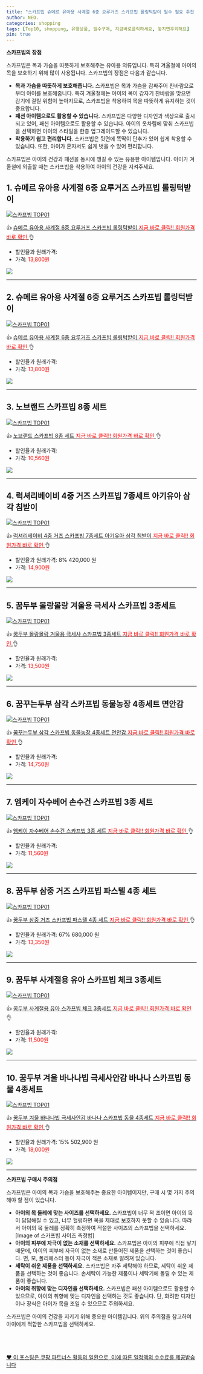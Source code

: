 ```yaml
---
title: "스카프빕 슈메르 유아용 사계절 6중 요루거즈 스카프빕 롤링턱받이 필수 필요 추천 제품 비교 최저 가격 비교 장점 구매 후기 구매평"
author: NEO.
categories: shopping
tags: [Top10, shopping, 유행상품, 필수구매, 지금바로클릭하세요, 놓치면후회해요]
pin: true
---
```

**스카프빕의 장점**

스카프빕은 목과 가슴을 따뜻하게 보호해주는 유아용 의류입니다. 특히 겨울철에 아이의 목을 보호하기 위해 많이 사용됩니다. 스카프빕의 장점은 다음과 같습니다.

* **목과 가슴을 따뜻하게 보호해줍니다.** 스카프빕은 목과 가슴을 감싸주어 찬바람으로부터 아이를 보호해줍니다. 특히 겨울철에는 아이의 목이 갑자기 찬바람을 맞으면 감기에 걸릴 위험이 높아지므로, 스카프빕을 착용하여 목을 따뜻하게 유지하는 것이 중요합니다.
* **패션 아이템으로도 활용할 수 있습니다.** 스카프빕은 다양한 디자인과 색상으로 출시되고 있어, 패션 아이템으로도 활용할 수 있습니다. 아이의 옷차림에 맞춰 스카프빕을 선택하면 아이의 스타일을 한층 업그레이드할 수 있습니다.
* **착용하기 쉽고 편리합니다.** 스카프빕은 뒷면에 똑딱이 단추가 있어 쉽게 착용할 수 있습니다. 또한, 아이가 혼자서도 쉽게 벗을 수 있어 편리합니다.

스카프빕은 아이의 건강과 패션을 동시에 챙길 수 있는 유용한 아이템입니다. 아이가 겨울철에 외출할 때는 스카프빕을 착용하여 아이의 건강을 지켜주세요.

   

## 1. 슈메르 유아용 사계절 6중 요루거즈 스카프빕 롤링턱받이

[![스카프빕 TOP01](https://thumbnail6.coupangcdn.com/thumbnails/remote/490x490ex/image/vendor_inventory/06b3/fc4bffedb55162e8edf705e317974e38731409bbfcd72ecc0d5bd64815a1.jpg)](https://link.coupang.com/re/AFFSDP?lptag=AF3617701&subid=GithubCoopas&pageKey=7310230396&traceid=V0-153&itemId=18726186261&vendorItemId=85858878030)


👍 [슈메르 유아용 사계절 6중 요루거즈 스카프빕 롤링턱받이 <font color=red> 지금 바로 클릭!! 회원가격 바로 확인 </font> ](https://link.coupang.com/re/AFFSDP?lptag=AF3617701&subid=GithubCoopas&pageKey=7310230396&traceid=V0-153&itemId=18726186261&vendorItemId=85858878030) 👌 


- 할인율과 원래가격: 
- 가격: <span style='color:red'>13,800원</span>

[![](/discount_price.png)](https://link.coupang.com/re/AFFSDP?lptag=AF3617701&subid=GithubCoopas&pageKey=7310230396&traceid=V0-153&itemId=18726186261&vendorItemId=85858878030)

---


   

## 2. 슈메르 유아용 사계절 6중 요루거즈 스카프빕 롤링턱받이

[![스카프빕 TOP01](https://thumbnail6.coupangcdn.com/thumbnails/remote/490x490ex/image/vendor_inventory/06b3/fc4bffedb55162e8edf705e317974e38731409bbfcd72ecc0d5bd64815a1.jpg)](https://link.coupang.com/re/AFFSDP?lptag=AF3617701&subid=GithubCoopas&pageKey=7310230396&traceid=V0-153&itemId=18726186261&vendorItemId=85858878030)


👍 [슈메르 유아용 사계절 6중 요루거즈 스카프빕 롤링턱받이 <font color=red> 지금 바로 클릭!! 회원가격 바로 확인 </font> ](https://link.coupang.com/re/AFFSDP?lptag=AF3617701&subid=GithubCoopas&pageKey=7310230396&traceid=V0-153&itemId=18726186261&vendorItemId=85858878030) 👌 


- 할인율과 원래가격: 
- 가격: <span style='color:red'>13,800원</span>

[![](/discount_price.png)](https://link.coupang.com/re/AFFSDP?lptag=AF3617701&subid=GithubCoopas&pageKey=7310230396&traceid=V0-153&itemId=18726186261&vendorItemId=85858878030)

---


   

## 3. 노브랜드 스카프빕 8종 세트

[![스카프빕 TOP01](https://thumbnail6.coupangcdn.com/thumbnails/remote/490x490ex/image/retail/images/3049992126295861-814655a4-d315-4a8e-86b5-2b85bd04781c.jpg)](https://link.coupang.com/re/AFFSDP?lptag=AF3617701&subid=GithubCoopas&pageKey=285253379&traceid=V0-153&itemId=904975141&vendorItemId=5267387311)


👍 [노브랜드 스카프빕 8종 세트 <font color=red> 지금 바로 클릭!! 회원가격 바로 확인 </font> ](https://link.coupang.com/re/AFFSDP?lptag=AF3617701&subid=GithubCoopas&pageKey=285253379&traceid=V0-153&itemId=904975141&vendorItemId=5267387311) 👌 


- 할인율과 원래가격: 
- 가격: <span style='color:red'>10,560원</span>

[![](/discount_price.png)](https://link.coupang.com/re/AFFSDP?lptag=AF3617701&subid=GithubCoopas&pageKey=285253379&traceid=V0-153&itemId=904975141&vendorItemId=5267387311)

---


   

## 4. 럭셔리베이비 4중 거즈 스카프빕 7종세트 아기유아 삼각 침받이

[![스카프빕 TOP01](https://thumbnail9.coupangcdn.com/thumbnails/remote/490x490ex/image/vendor_inventory/d244/708b4f134338b07f922eea47a65b2ae8b79b5dd64e4e4176f434e86a5a29.jpg)](https://link.coupang.com/re/AFFSDP?lptag=AF3617701&subid=GithubCoopas&pageKey=7694838886&traceid=V0-153&itemId=20586399754&vendorItemId=87661336208)


👍 [럭셔리베이비 4중 거즈 스카프빕 7종세트 아기유아 삼각 침받이 <font color=red> 지금 바로 클릭!! 회원가격 바로 확인 </font> ](https://link.coupang.com/re/AFFSDP?lptag=AF3617701&subid=GithubCoopas&pageKey=7694838886&traceid=V0-153&itemId=20586399754&vendorItemId=87661336208) 👌 


- 할인율과 원래가격: 8%  420,000   원
- 가격: <span style='color:red'>14,900원</span>

[![](/discount_price.png)](https://link.coupang.com/re/AFFSDP?lptag=AF3617701&subid=GithubCoopas&pageKey=7694838886&traceid=V0-153&itemId=20586399754&vendorItemId=87661336208)

---


   

## 5. 꿈두부 몰랑몰랑 겨울용 극세사 스카프빕 3종세트

[![스카프빕 TOP01](https://thumbnail8.coupangcdn.com/thumbnails/remote/490x490ex/image/retail/images/599687381156215-2cca6c48-2269-4a84-967b-c06aa36b74c3.jpg)](https://link.coupang.com/re/AFFSDP?lptag=AF3617701&subid=GithubCoopas&pageKey=311703759&traceid=V0-153&itemId=983835537&vendorItemId=5404066746)


👍 [꿈두부 몰랑몰랑 겨울용 극세사 스카프빕 3종세트 <font color=red> 지금 바로 클릭!! 회원가격 바로 확인 </font> ](https://link.coupang.com/re/AFFSDP?lptag=AF3617701&subid=GithubCoopas&pageKey=311703759&traceid=V0-153&itemId=983835537&vendorItemId=5404066746) 👌 


- 할인율과 원래가격: 
- 가격: <span style='color:red'>13,500원</span>

[![](/discount_price.png)](https://link.coupang.com/re/AFFSDP?lptag=AF3617701&subid=GithubCoopas&pageKey=311703759&traceid=V0-153&itemId=983835537&vendorItemId=5404066746)

---


   

## 6. 꿈꾸는두부 삼각 스카프빕 동물농장 4종세트 면안감

[![스카프빕 TOP01](https://thumbnail8.coupangcdn.com/thumbnails/remote/490x490ex/image/rs_quotation_api/6u4g5hgb/a57642204959491f9bf7813acaf495c5.jpg)](https://link.coupang.com/re/AFFSDP?lptag=AF3617701&subid=GithubCoopas&pageKey=6269646919&traceid=V0-153&itemId=12814379763&vendorItemId=80080279869)


👍 [꿈꾸는두부 삼각 스카프빕 동물농장 4종세트 면안감 <font color=red> 지금 바로 클릭!! 회원가격 바로 확인 </font> ](https://link.coupang.com/re/AFFSDP?lptag=AF3617701&subid=GithubCoopas&pageKey=6269646919&traceid=V0-153&itemId=12814379763&vendorItemId=80080279869) 👌 


- 할인율과 원래가격: 
- 가격: <span style='color:red'>14,750원</span>

[![](/discount_price.png)](https://link.coupang.com/re/AFFSDP?lptag=AF3617701&subid=GithubCoopas&pageKey=6269646919&traceid=V0-153&itemId=12814379763&vendorItemId=80080279869)

---


   

## 7. 엠케이 자수베어 손수건 스카프빕 3종 세트

[![스카프빕 TOP01](https://thumbnail6.coupangcdn.com/thumbnails/remote/490x490ex/image/rs_quotation_api/ggzbqdi8/a2f3e14ebacc448994deee5eee0d3c67.jpg)](https://link.coupang.com/re/AFFSDP?lptag=AF3617701&subid=GithubCoopas&pageKey=6715966382&traceid=V0-153&itemId=15607791303&vendorItemId=82826001953)


👍 [엠케이 자수베어 손수건 스카프빕 3종 세트 <font color=red> 지금 바로 클릭!! 회원가격 바로 확인 </font> ](https://link.coupang.com/re/AFFSDP?lptag=AF3617701&subid=GithubCoopas&pageKey=6715966382&traceid=V0-153&itemId=15607791303&vendorItemId=82826001953) 👌 


- 할인율과 원래가격: 
- 가격: <span style='color:red'>11,560원</span>

[![](/discount_price.png)](https://link.coupang.com/re/AFFSDP?lptag=AF3617701&subid=GithubCoopas&pageKey=6715966382&traceid=V0-153&itemId=15607791303&vendorItemId=82826001953)

---


   

## 8. 꿈두부 삼중 거즈 스카프빕 파스텔 4종 세트

[![스카프빕 TOP01](https://thumbnail6.coupangcdn.com/thumbnails/remote/490x490ex/image/retail/images/4271158282813296-e58e36cd-b41c-4c84-aab0-e7528ba580e7.jpg)](https://link.coupang.com/re/AFFSDP?lptag=AF3617701&subid=GithubCoopas&pageKey=5504948571&traceid=V0-153&itemId=8563339022&vendorItemId=75850693461)


👍 [꿈두부 삼중 거즈 스카프빕 파스텔 4종 세트 <font color=red> 지금 바로 클릭!! 회원가격 바로 확인 </font> ](https://link.coupang.com/re/AFFSDP?lptag=AF3617701&subid=GithubCoopas&pageKey=5504948571&traceid=V0-153&itemId=8563339022&vendorItemId=75850693461) 👌 


- 할인율과 원래가격: 67%  680,000   원
- 가격: <span style='color:red'>13,350원</span>

[![](/discount_price.png)](https://link.coupang.com/re/AFFSDP?lptag=AF3617701&subid=GithubCoopas&pageKey=5504948571&traceid=V0-153&itemId=8563339022&vendorItemId=75850693461)

---


   

## 9. 꿈두부 사계절용 유아 스카프빕 체크 3종세트

[![스카프빕 TOP01](https://thumbnail7.coupangcdn.com/thumbnails/remote/490x490ex/image/retail/images/3129769492887212-2cf5dd9b-7c2c-42fb-b88f-01b9e7883c8a.jpg)](https://link.coupang.com/re/AFFSDP?lptag=AF3617701&subid=GithubCoopas&pageKey=330364109&traceid=V0-153&itemId=1055920128&vendorItemId=5528306394)


👍 [꿈두부 사계절용 유아 스카프빕 체크 3종세트 <font color=red> 지금 바로 클릭!! 회원가격 바로 확인 </font> ](https://link.coupang.com/re/AFFSDP?lptag=AF3617701&subid=GithubCoopas&pageKey=330364109&traceid=V0-153&itemId=1055920128&vendorItemId=5528306394) 👌 


- 할인율과 원래가격: 
- 가격: <span style='color:red'>11,500원</span>

[![](/discount_price.png)](https://link.coupang.com/re/AFFSDP?lptag=AF3617701&subid=GithubCoopas&pageKey=330364109&traceid=V0-153&itemId=1055920128&vendorItemId=5528306394)

---


   

## 10. 꿈두부 겨울 바나나빕 극세사안감 바나나 스카프빕 동물 4종세트

[![스카프빕 TOP01](https://thumbnail8.coupangcdn.com/thumbnails/remote/490x490ex/image/rs_quotation_api/koiijoyv/c18312c746d74286927aa9ba6a33b5ca.jpg)](https://link.coupang.com/re/AFFSDP?lptag=AF3617701&subid=GithubCoopas&pageKey=6164206557&traceid=V0-153&itemId=11983293630&vendorItemId=79255764513)


👍 [꿈두부 겨울 바나나빕 극세사안감 바나나 스카프빕 동물 4종세트 <font color=red> 지금 바로 클릭!! 회원가격 바로 확인 </font> ](https://link.coupang.com/re/AFFSDP?lptag=AF3617701&subid=GithubCoopas&pageKey=6164206557&traceid=V0-153&itemId=11983293630&vendorItemId=79255764513) 👌 


- 할인율과 원래가격: 15%  502,900   원
- 가격: <span style='color:red'>18,000원</span>

[![](/discount_price.png)](https://link.coupang.com/re/AFFSDP?lptag=AF3617701&subid=GithubCoopas&pageKey=6164206557&traceid=V0-153&itemId=11983293630&vendorItemId=79255764513)

---
**스카프빕 구매시 주의점**

스카프빕은 아이의 목과 가슴을 보호해주는 중요한 아이템이지만, 구매 시 몇 가지 주의해야 할 점이 있습니다.

* **아이의 목 둘레에 맞는 사이즈를 선택하세요.** 스카프빕이 너무 꽉 조이면 아이의 목이 답답해질 수 있고, 너무 헐렁하면 목을 제대로 보호하지 못할 수 있습니다. 따라서 아이의 목 둘레를 정확히 측정하여 적절한 사이즈의 스카프빕을 선택하세요.
[Image of 스카프빕 사이즈 측정법]
* **아이의 피부에 자극이 없는 소재를 선택하세요.** 스카프빕은 아이의 피부에 직접 닿기 때문에, 아이의 피부에 자극이 없는 소재로 만들어진 제품을 선택하는 것이 좋습니다. 면, 모, 폴리에스터 등이 자극이 적은 소재로 알려져 있습니다.
* **세탁이 쉬운 제품을 선택하세요.** 스카프빕은 자주 세탁해야 하므로, 세탁이 쉬운 제품을 선택하는 것이 좋습니다. 손세탁이 가능한 제품이나 세탁기에 돌릴 수 있는 제품이 좋습니다.
* **아이의 취향에 맞는 디자인을 선택하세요.** 스카프빕은 패션 아이템으로도 활용할 수 있으므로, 아이의 취향에 맞는 디자인을 선택하는 것도 좋습니다. 단, 화려한 디자인이나 장식은 아이가 목을 조일 수 있으므로 주의하세요.

스카프빕은 아이의 건강을 지키기 위해 중요한 아이템입니다. 위의 주의점을 참고하여 아이에게 적합한 스카프빕을 선택하세요.<br><br><br><br><br> [ ❤  이 포스팅은 쿠팡 파트너스 활동의 일환으로, 이에 따른 일정액의 수수료를 제공받습니다](https://link.coupang.com/a/bcEFyh)